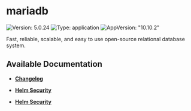 # mariadb

![Version: 5.0.24](https://img.shields.io/badge/Version-5.0.24-informational?style=flat-square) ![Type: application](https://img.shields.io/badge/Type-application-informational?style=flat-square) ![AppVersion: "10.10.2"](https://img.shields.io/badge/AppVersion-"10.10.2"-informational?style=flat-square)

Fast, reliable, scalable, and easy to use open-source relational database system.

## Available Documentation

- [**Changelog**](CHANGELOG)

- [**Helm Security**](container-security)

- [**Helm Security**](helm-security)

